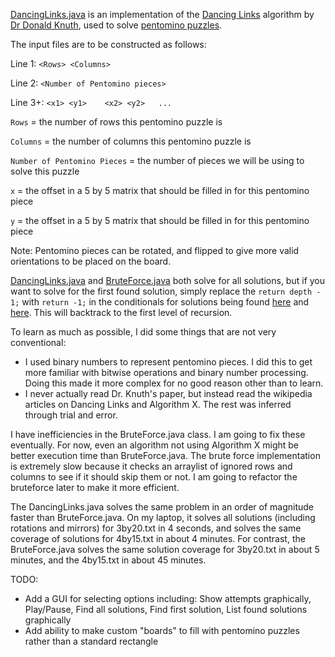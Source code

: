 [DancingLinks.java](src/DancingLinks.java) is an implementation of the [Dancing Links](https://en.wikipedia.org/wiki/Dancing_Links) algorithm by [Dr Donald Knuth](https://en.wikipedia.org/wiki/Donald_Knuth), used to solve [pentomino puzzles](http://puzzler.sourceforge.net/docs/pentominoes.html).


The input files are to be constructed as follows:

Line 1: ``<Rows> <Columns>``

Line 2: ``<Number of Pentomino pieces>``

Line 3+: ``<x1> <y1>	<x2> <y2>	...``

``Rows`` = the number of rows this pentomino puzzle is

``Columns`` = the number of columns this pentomino puzzle is

``Number of Pentomino Pieces`` = the number of pieces we will be using to solve this puzzle

``x`` = the offset in a 5 by 5 matrix that should be filled in for this pentomino piece

``y`` = the offset in a 5 by 5 matrix that should be filled in for this pentomino piece


Note: Pentomino pieces can be rotated, and flipped to give more valid orientations to be placed on the board.

[DancingLinks.java](src/DancingLinks.java) and [BruteForce.java](src/BruteForce.java) both solve for all solutions, but if you want to solve for the first found solution, simply replace the ``return depth - 1;`` with ``return -1;`` in the conditionals for solutions being found [here](https://github.com/DDews/DancingLinks/blob/72c93c2f0eab3f0dedb4124e71fd579abd5fbb98/src/DancingLinks.java#L353) and [here](https://github.com/DDews/DancingLinks/blob/72c93c2f0eab3f0dedb4124e71fd579abd5fbb98/src/DancingLinks.java#L360). This will backtrack to the first level of recursion. 





To learn as much as possible, I did some things that are not very conventional:
- I used binary numbers to represent pentomino pieces. I did this to get more familiar with bitwise operations and binary number processing. Doing this made it more complex for no good reason other than to learn.
- I never actually read Dr. Knuth's paper, but instead read the wikipedia articles on Dancing Links and Algorithm X. The rest was inferred through trial and error.


I have inefficiencies in the BruteForce.java class. I am going to fix these eventually. For now, even an algorithm not using Algorithm X might be better execution time than BruteForce.java.
The brute force implementation is extremely slow because it checks an arraylist of ignored rows and columns to see if it should skip them or not. I am going to refactor the bruteforce later to make it more efficient.


The DancingLinks.java solves the same problem in an order of magnitude faster than BruteForce.java. On my laptop, it solves all solutions (including rotations and mirrors) for 3by20.txt in 4 seconds, and solves the same coverage of solutions for 4by15.txt in about 4 minutes. For contrast, the BruteForce.java solves the same solution coverage for 3by20.txt in about 5 minutes, and the 4by15.txt in about 45 minutes.


TODO:
- Add a GUI for selecting options including: Show attempts graphically, Play/Pause, Find all solutions, Find first solution, List found solutions graphically
- Add ability to make custom "boards" to fill with pentomino puzzles rather than a standard rectangle
